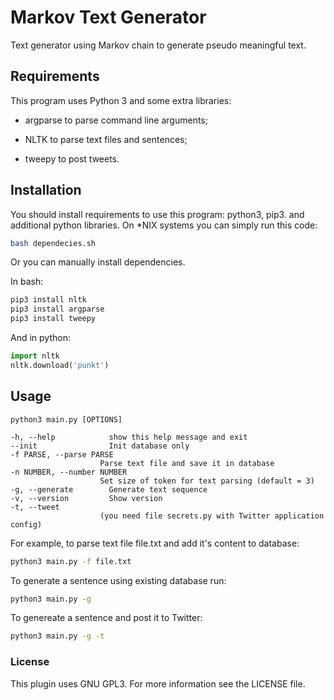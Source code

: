 # Markov Text Generator

Text generator using Markov chain to generate pseudo meaningful text.

## Requirements

This program uses Python 3 and some extra libraries:

- argparse to parse command line arguments;

- NLTK to parse text files and sentences;

- tweepy to post tweets.

## Installation

You should install requirements to use this program: python3, pip3. and additional python libraries. On *NIX systems you can simply run this code:

``` bash
bash dependecies.sh
```

Or you can manually install dependencies.

In bash:

``` bash
pip3 install nltk
pip3 install argparse
pip3 install tweepy
```

And in python:

``` python
import nltk
nltk.download('punkt')
```

## Usage

```
python3 main.py [OPTIONS]

-h, --help            show this help message and exit
--init                Init database only
-f PARSE, --parse PARSE
                    Parse text file and save it in database
-n NUMBER, --number NUMBER
                    Set size of token for text parsing (default = 3)
-g, --generate        Generate text sequence
-v, --version         Show version
-t, --tweet
                    (you need file secrets.py with Twitter application config)
```

For example, to parse text file file.txt and add it's content to database:
``` bash
python3 main.py -f file.txt
```
To generate a sentence using existing database run:
``` bash
python3 main.py -g
```
To genereate a sentence and post it to Twitter:
``` bash
python3 main.py -g -t
```

### License
This plugin uses GNU GPL3. For more information see the LICENSE file.

